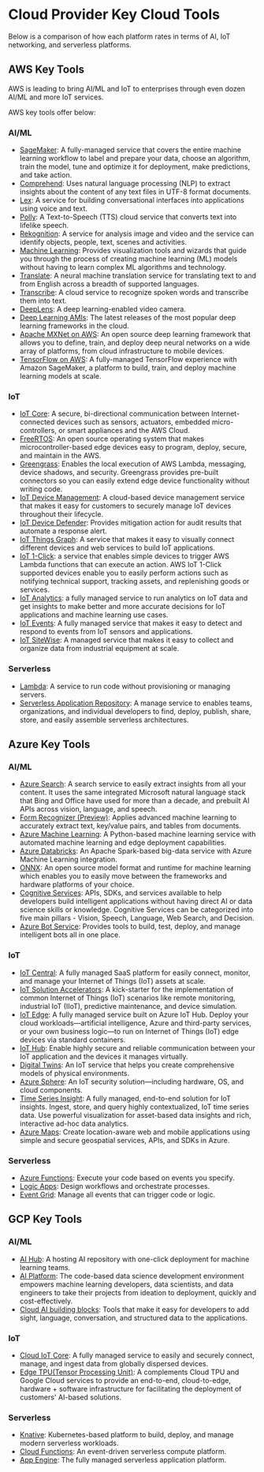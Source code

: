# Cloud Provider Key Cloud Tools

Below is a comparison of how each platform rates in terms of AI, IoT networking, and serverless platforms.

## AWS Key Tools

AWS is leading to bring AI/ML and IoT to enterprises through even dozen AI/ML and more IoT services.

AWS key tools offer below:

### AI/ML

- [SageMaker](https://aws.amazon.com/sagemaker): A fully-managed service that covers the entire machine learning workflow to label and prepare your data, choose an algorithm, train the model, tune and optimize it for deployment, make predictions, and take action.
- [Comprehend](https://docs.aws.amazon.com/comprehend/index.html): Uses natural language processing (NLP) to extract insights about the content of any text files in UTF-8 format documents.
- [Lex](https://docs.aws.amazon.com/lex/index.html): A service for building conversational interfaces into applications using voice and text.
- [Polly](https://docs.aws.amazon.com/polly/index.html): A Text-to-Speech (TTS) cloud service that converts text into lifelike speech.
- [Rekognition](https://docs.aws.amazon.com/rekognition/index.html): A service for analysis image and video and the service can identify objects, people, text, scenes and activities.
- [Machine Learning](https://docs.aws.amazon.com/machine-learning/index.html): Provides visualization tools and wizards that guide you through the process of creating machine learning (ML) models without having to learn complex ML algorithms and technology. 
- [Translate](https://docs.aws.amazon.com/translate/index.html): A neural machine translation service for translating text to and from English across a breadth of supported languages.
- [Transcribe](https://docs.aws.amazon.com/transcribe/index.html): A cloud service to recognize spoken words and transcribe them into text.
- [DeepLens](https://docs.aws.amazon.com/deeplens/index.html): A deep learning-enabled video camera.
- [Deep Learning AMIs](https://docs.aws.amazon.com/dlami/index.html): The latest releases of the most popular deep learning frameworks in the cloud.
- [Apache MXNet on AWS](https://docs.aws.amazon.com/mxnet/index.html): An open source deep learning framework that allows you to define, train, and deploy deep neural networks on a wide array of platforms, from cloud infrastructure to mobile devices.
- [TensorFlow on AWS](https://aws.amazon.com/tensorflow/): A fully-managed TensorFlow experience with Amazon SageMaker, a platform to build, train, and deploy machine learning models at scale. 

### IoT

- [IoT Core](https://docs.aws.amazon.com/iot/index.html): A secure, bi-directional communication between Internet-connected devices such as sensors, actuators, embedded micro-controllers, or smart appliances and the AWS Cloud.
- [FreeRTOS](https://aws.amazon.com/freertos/faqs/): An open source operating system that makes microcontroller-based edge devices easy to program, deploy, secure, and maintain in the AWS.
- [Greengrass](https://aws.amazon.com/greengrass/): Enables the local execution of AWS Lambda, messaging, device shadows, and security. Greengrass provides pre-built connectors so you can easily extend edge device functionality without writing code.
- [IoT Device Management](https://docs.aws.amazon.com/iot-device-management/index.html): A cloud-based device management service that makes it easy for customers to securely manage IoT devices throughout their lifecycle.
- [IoT Device Defender](https://aws.amazon.com/iot-device-defender): Provides mitigation action for audit results that automate a response alert.
- [IoT Things Graph](https://aws.amazon.com/iot-things-graph): A service that makes it easy to visually connect different devices and web services to build IoT applications.
- [IoT 1-Click](https://aws.amazon.com/iot-1-click/): a service that enables simple devices to trigger AWS Lambda functions that can execute an action. AWS IoT 1-Click supported devices enable you to easily perform actions such as notifying technical support, tracking assets, and replenishing goods or services.
- [IoT Analytics](https://aws.amazon.com/iot-analytics/): a fully managed service to run analytics on IoT data and get insights to make better and more accurate decisions for IoT applications and machine learning use cases.
- [IoT Events](https://aws.amazon.com/iot-events): A fully managed service that makes it easy to detect and respond to events from IoT sensors and applications.
- [IoT SiteWise](https://aws.amazon.com/iot-sitewise): A managed service that makes it easy to collect and organize data from industrial equipment at scale.

### Serverless

- [Lambda](https://docs.aws.amazon.com/lambda/index.html): A service to run code without provisioning or managing servers. 
- [Serverless Application Repository](https://docs.aws.amazon.com/serverlessrepo/index.html): A manage service to enables teams, organizations, and individual developers to find, deploy, publish, share, store, and easily assemble serverless architectures.

## Azure Key Tools

### AI/ML

- [Azure Search](https://azure.microsoft.com/en-us/services/search/): A search service to easily extract insights from all your content. It uses the same integrated Microsoft natural language stack that Bing and Office have used for more than a decade, and prebuilt AI APIs across vision, language, and speech.
- [Form Recognizer (Preview)](https://azure.microsoft.com/en-us/services/cognitive-services/form-recognizer/): Applies advanced machine learning to accurately extract text, key/value pairs, and tables from documents.
- [Azure Machine Learning](https://azure.microsoft.com/en-us/services/machine-learning-service/): A Python-based machine learning service with automated machine learning and edge deployment capabilities.
- [Azure Databricks](https://azure.microsoft.com/en-us/services/databricks/): An Apache Spark-based big-data service with Azure Machine Learning integration.
- [ONNX](https://onnx.ai/): An open source model format and runtime for machine learning which enables you to easily move between the frameworks and hardware platforms of your choice.
- [Cognitive Services](https://docs.microsoft.com/en-us/azure/cognitive-services/): APIs, SDKs, and services available to help developers build intelligent applications without having direct AI or data science skills or knowledge. Cognitive Services can be categorized into five main pillars - Vision, Speech, Language, Web Search, and Decision.
- [Azure Bot Service](https://docs.microsoft.com/en-us/azure/bot-service/bot-service-overview-introduction?view=azure-bot-service-3.0): Provides tools to build, test, deploy, and manage intelligent bots all in one place.


### IoT

- [IoT Central](https://azure.microsoft.com/en-us/services/iot-central/): A fully managed SaaS platform for easily connect, monitor, and manage your Internet of Things (IoT) assets at scale.
- [IoT Solution Accelerators](https://azure.microsoft.com/en-us/features/iot-accelerators/): A kick-starter for the implementation of common Internet of Things (IoT) scenarios like remote monitoring, industrial IoT (IIoT), predictive maintenance, and device simulation. 
- [IoT Edge](https://azure.microsoft.com/en-us/services/iot-edge/): A fully managed service built on Azure IoT Hub. Deploy your cloud workloads—artificial intelligence, Azure and third-party services, or your own business logic—to run on Internet of Things (IoT) edge devices via standard containers. 
- [IoT Hub](https://azure.microsoft.com/en-us/services/iot-hub/): Enable highly secure and reliable communication between your IoT application and the devices it manages virtually.
- [Digital Twins](https://azure.microsoft.com/en-us/services/digital-twins/): An IoT service that helps you create comprehensive models of physical environments. 
- [Azure Sphere](https://azure.microsoft.com/en-us/services/azure-sphere/): An IoT security solution—including hardware, OS, and cloud components.
- [Time Series Insight](https://azure.microsoft.com/en-us/services/time-series-insights/): A fully managed, end-to-end solution for IoT insights. Ingest, store, and query highly contextualized, IoT time series data. Use powerful visualization for asset-based data insights and rich, interactive ad-hoc data analytics.
- [Azure Maps](https://azure.microsoft.com/en-us/services/azure-maps/): Create location-aware web and mobile applications using simple and secure geospatial services, APIs, and SDKs in Azure. 

### Serverless
- [Azure Functions](https://docs.microsoft.com/en-us/dotnet/architecture/serverless/azure-functions): Execute your code based on events you specify.
- [Logic Apps](https://docs.microsoft.com/en-us/dotnet/architecture/serverless/logic-apps): Design workflows and orchestrate processes.
- [Event Grid](https://docs.microsoft.com/en-us/dotnet/architecture/serverless/event-grid): Manage all events that can trigger code or logic.

## GCP Key Tools

### AI/ML

- [AI Hub](https://cloud.google.com/ai-hub/): A hosting AI repository with one-click deployment for machine learning teams. 
- [AI Platform](https://cloud.google.com/ai-platform/): The code-based data science development environment empowers machine learning developers, data scientists, and data engineers to take their projects from ideation to deployment, quickly and cost-effectively.
- [Cloud AI building blocks](https://cloud.google.com/products/ai/building-blocks/): Tools that make it easy for developers to add sight, language, conversation, and structured data to the applications.

### IoT
- [Cloud IoT Core](https://cloud.google.com/iot-core/): A fully managed service to easily and securely connect, manage, and ingest data from globally dispersed devices.
- [Edge TPU(Tensor Processing Unit)](https://cloud.google.com/edge-tpu/): A complements Cloud TPU and Google Cloud services to provide an end-to-end, cloud-to-edge, hardware + software infrastructure for facilitating the deployment of customers' AI-based solutions.

### Serverless
- [Knative](https://cloud.google.com/knative/): Kubernetes-based platform to build, deploy, and manage modern serverless workloads.
- [Cloud Functions](https://cloud.google.com/functions/): An event-driven serverless compute platform.
- [App Engine](https://cloud.google.com/appengine/): The fully managed serverless application platform.

